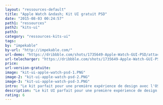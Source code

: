 ```yaml
---
layout: "ressources-default"
title: "Apple Watch &ndash; Kit UI gratuit PSD"
date: "2015-08-03 00:24:57"
path1: "ressources"
path2: "kits-ui"
path3:
category: "ressources-kits-ui"
tags:
by: "impekable"
by-url: "http://impekable.com/"
url-demo: "https://dribbble.com/shots/1735649-Apple-Watch-GUI-PSD/attachments/280173"
url-telecharger: "https://dribbble.com/shots/1735649-Apple-Watch-GUI-PSD/attachments/280179"
price:
url-version-gratuite:
image: "kit-ui-apple-watch-psd-1.PNG"
image-2: "kit-ui-apple-watch-psd-2.PNG"
image-3: "kit-ui-apple-watch-psd-3.PNG"
intro: "Le kit parfait pour une première expérience de design avec l'OS Apple Watch. Livré dans un format compatible Adobe Photoshop CS6+, la planche réunit une trentaine d'assemblages de composants UI, vous permettant de produire en quelques heures les premiers écrans d'une app Apple Watch. Et c'est un kit UI gratuit ! Un grand merci à la team Impekable."
description: "Le kit UI parfait pour une première expérience de design avec l'OS Apple Watch. Format Adobe Photoshop CS6+"
rating: 6
---
```

